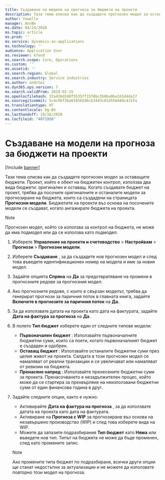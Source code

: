 ```yaml
---
title: Създаване на модели на прогноза за бюджети на проекти
description: Тази тема описва как да създадете прогнозен модел за оставащите бюджети.
author: Yowelle
manager: AnnBe
ms.date: 04/24/2020
ms.topic: article
ms.prod: ''
ms.service: dynamics-ax-applications
ms.technology: ''
audience: Application User
ms.reviewer: kfend
ms.search.scope: Core, Operations
ms.custom: ''
ms.assetid: ''
ms.search.region: Global
ms.search.industry: Service industries
ms.author: andchoi
ms.dyn365.ops.version: 7
ms.search.validFrom: 2019-01-15
ms.openlocfilehash: 32a436d240f5535ff15f8bc3b8ba9be2d1d4da17
ms.sourcegitcommit: 5c4c9bf3ba018562d6cb3443c01d550489c415fa
ms.translationtype: HT
ms.contentlocale: bg-BG
ms.lasthandoff: 10/16/2020
ms.locfileid: "4071956"
---
```

# <a name="create-forecast-models-for-project-budgets"></a>Създаване на модели на прогноза за бюджети на проекти 

[!include [banner](../includes/banner.md)]

Тази тема описва как да създадете прогнозен модел за оставащите бюджети. Проект, който е обект на бюджетен контрол, използва два вида бюджети: оригинален и оставащ. Когато създавате бюджет на проект, трябва да посочите оригиналните и останалите модели за прогнозиране на бюджета, които са създадени на страницата **Прогнозни модели**. Бюджетите на проекти въз основа на посочените модели се създават, когато ангажирате бюджета на проекта.

> [!NOTE]
> Прогнозен модел, който се използва за контрол на бюджета, не може да има подмодел или да се използва като подмодел.

1. Изберете **Управление на проекти и счетоводство** > **Настройвам** > **Прогнози**  > **Прогнозни модели**.
2. Изберете **Създаване** , за да създадете нов прогнозен модел и след това въведете идентификационен номер на модела и име за новия модел. 
3. Задайте опцията **Спряна** на **Да** за предотвратяване на промени в прогнозните редове за прогнозния модел. 
4. Ако прогнозните редове, с които е свързан моделът, трябва да генерират прогнози за паричния поток в главната книга, задайте **Включете в прогнозите за паричния поток** на **Да.** 
5. За да използвате датата на проекта като дата на фактурата, задайте **Дата на фактура за прогноза** на **Да**. 
6. В полето **Тип бюджет** изберете един от следните типове модели:

   - **Първоначален бюджет** : Използвайте първоначалните бюджетни суми, които са поети, когато първоначалният бюджет е създаден и одобрен.
   - **Оставащ бюджет** : Използвайте останалите бюджетни суми през целия живот на проекта. Салдата в този прогнозен модел се намаляват от реални транзакции и се увеличават или намаляват от ревизии на бюджета.
   - **Пренасяне напред** : Използвайте пренесените бюджетни суми за проекта. Пренасочването е незадължителен процес, който може да се стартира за прехвърляне на неизползвани бюджетни суми от един финансова година в друг.

7. Задайте следните опции, както е нужно:

   - Активирайте **Дата на фактура на прогноза** , за да използвате датата на проекта като дата на фактурата.
   - Активиране на **Прогноза с WIP** за прогнозиране въз основа на незавършено производство (WIP) и след това изберете вида на WIP. 
   - Можете да запазите подразбирания **Тип бюджет** като **Няма** или въведете нов тип. Типът на бюджета не може да бъде променен, след като промените запис.     
    > [!NOTE]
    > Ако промените типа бюджет по подразбиране, всички други опции ще станат недостъпни за актуализации и не можете да използвате повторно този модел на прогноза. 
   


 

